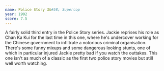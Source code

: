 ```yaml
---
name: Police Story 3&#58; Supercop
year: 1992
score: 7.5
---
```

A fairly solid third entry in the Police Story series. Jackie reprises his role as Chan Ka Kui for the last time in this one, where he's undercover working for the Chinese government to infiltrate a notorious criminal organisation. There's some funny mixups and some dangerous looking stunts, one of which in particular injured Jackie pretty bad if you watch the outtakes. This one isn't as much of a classic as the first two police story movies but still well worth watching.
